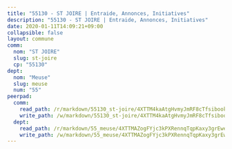 ```yaml
---
title: "55130 - ST JOIRE | Entraide, Annonces, Initiatives"
description: "55130 - ST JOIRE | Entraide, Annonces, Initiatives"
date: 2020-01-11T14:09:21+09:00
collapsible: false
layout: commune
comm:
  nom: "ST JOIRE"
  slug: st-joire
  cp: "55130"
dept:
  nom: "Meuse"
  slug: meuse
  num: "55"
peerpad:
  comm:
    read_path: /r/markdown/55130_st-joire/4XTTM4kaAtgHvmyJmRF8cTfsibookAY8BHWxpfmvQiTHPBa5V
    write_path: /w/markdown/55130_st-joire/4XTTM4kaAtgHvmyJmRF8cTfsibookAY8BHWxpfmvQiTHPBa5V-K3TgUNncMuoDUf2g2JdNziAeXwUW3sKchah8WHE5F9wscpD5fhN3FUvVJ9Vy4EZPXraxgmeBoBzJi5JLhurXyHDLiUiPgC2Jep522TE3xwJNrYeewRV5Eokuumtf5VA78VwKDo9H
  dept:
    read_path: /r/markdown/55_meuse/4XTTMAZogFYjc3kPXRennqTqpKaxy3grEwemFqg29rwkrPVit
    write_path: /w/markdown/55_meuse/4XTTMAZogFYjc3kPXRennqTqpKaxy3grEwemFqg29rwkrPVit-K3TgUKFK4U3KduRmUzLc9vHoSRQG77sF2Wbs3cyWXobZcgb6TfASJcGDPror5ZZanBF6Mpjeq1Ushd16Pu9ha9F7F38qzhQqES3b79Xt7LuU1tzmWNED66pWnroExmsHxWtFur2G
---
```


